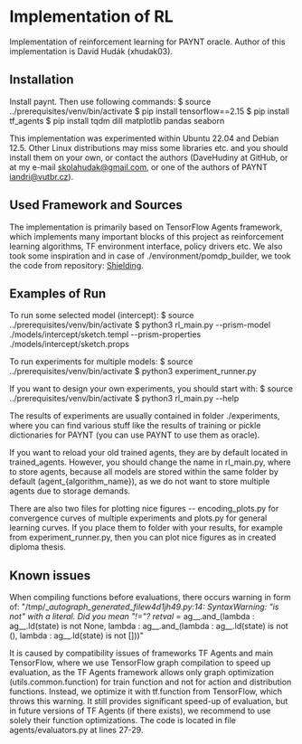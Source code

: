 # Implementation of RL
 Implementation of reinforcement learning for PAYNT oracle. Author of this implementation is David Hudák (xhudak03).
 
## Installation
 Install paynt.
 Then use following commands:
   $ source ../prerequisites/venv/bin/activate
   $ pip install tensorflow==2.15
   $ pip install tf_agents
   $ pip install tqdm dill matplotlib pandas seaborn

 This implementation was experimented within Ubuntu 22.04 and Debian 12.5. Other Linux distributions may miss some libraries etc. and you should install them on your own, or contact the authors (DaveHudiny at GitHub, or at my e-mail skolahudak@gmail.com, or one of the authors of PAYNT iandri@vutbr.cz).

## Used Framework and Sources
 The implementation is primarily based on TensorFlow Agents framework, which implements many important blocks of this project as reinforcement learning algorithms, TF environment interface, policy drivers etc. We also took some inspiration and in case of ./environment/pomdp_builder, we took the code from repository: [Shielding](https://github.com/stevencarrau/safe_RL_POMDPs).

## Examples of Run
 To run some selected model (intercept):
   $ source ../prerequisites/venv/bin/activate
   $ python3 rl_main.py --prism-model ./models/intercept/sketch.templ --prism-properties ./models/intercept/sketch.props
 
 To run experiments for multiple models:
   $ source ../prerequisites/venv/bin/activate
   $ python3 experiment_runner.py
 
 If you want to design your own experiments, you should start with:
   $ source ../prerequisites/venv/bin/activate
   $ python3 rl_main.py --help
 
 The results of experiments are usually contained in folder ./experiments, where you can find various stuff like the results of training or pickle dictionaries for PAYNT (you can use PAYNT to use them as oracle).

 If you want to reload your old trained agents, they are by default located in trained\_agents. However, you should change the name in rl\_main.py, where to store agents, because all models are stored within the same folder by default (agent\_{algorithm\_name}), as we do not want to store multiple agents due to storage demands.
 
 There are also two files for plotting nice figures -- encoding\_plots.py for convergence curves of multiple experiments and plots.py for general learning curves. If you place them to folder with your results, for example from experiment_runner.py, then you can plot nice figures as in created diploma thesis.

## Known issues
 When compiling functions before evaluations, there occurs warning in form of: 
  "/tmp/__autograph_generated_filew4d1jh49.py:14: SyntaxWarning: "is not" with a literal. Did you mean "!="?
   retval_ = ag\_\_.and\_(lambda : ag\_\_.ld(state) is not None, lambda : ag\_\_.and\_(lambda : ag\_\_.ld(state) is not (), lambda : ag\_\_.ld(state) is not []))"
 
 It is caused by compatibility issues of frameworks TF Agents and main TensorFlow, where we use TensorFlow graph compilation to speed up evaluation, as the TF Agents framework allows only graph optimization (utils.common.function) for train function and not for action and distribution functions. Instead, we optimize it with tf.function from TensorFlow, which throws this warning. It still provides significant speed-up of evaluation, but in future versions of TF Agents (if there exists), we recommend to use solely their function optimizations. The code is located in file agents/evaluators.py at lines 27-29.
